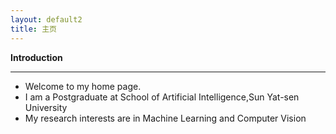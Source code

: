```yaml
---
layout: default2
title: 主页
---
```


**Introduction**
<hr/>

* Welcome to my home page.
* I am a Postgraduate at School of Artificial Intelligence,Sun Yat-sen University
* My research interests are in Machine Learning and Computer Vision




